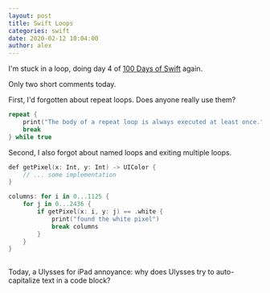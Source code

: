 ```yaml
---
layout: post
title: Swift Loops
categories: swift
date: 2020-02-12 10:04:00
author: alex
---
```


I'm stuck in a loop, doing day 4 of [100 Days of Swift](https://www.hackingwithswift.com/100) again.

Only two short comments today. 

First, I'd forgotten about repeat loops. Does anyone really use them?

```swift
repeat {
	print("The body of a repeat loop is always executed at least once.")
	break
} while true
```

Second, I also forgot about named loops and exiting multiple loops.

```swift
def getPixel(x: Int, y: Int) -> UIColor {
	// ... some implementation
}

columns: for i in 0...1125 {
	for j in 0...2436 {
		if getPixel(x: i, y: j) == .white {
			print("found the white pixel")
			break columns
		}
	}
}
	
```

Today, a Ulysses for iPad annoyance: why does Ulysses try to auto-capitalize text in a code block?


